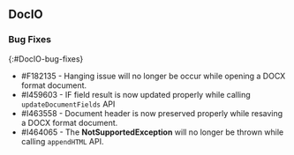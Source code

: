 ## DocIO

### Bug Fixes
{:#DocIO-bug-fixes}

* \#F182135 - Hanging issue will no longer be occur while opening a DOCX format document.
* \#I459603 - IF field result is now updated properly while calling `updateDocumentFields` API
* \#I463558 - Document header is now preserved properly while resaving a DOCX format document.
* \#I464065 - The **NotSupportedException** will no longer be thrown while calling `appendHTML` API.